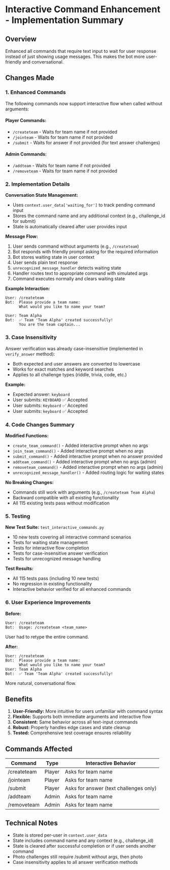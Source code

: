 # Interactive Command Enhancement - Implementation Summary

## Overview
Enhanced all commands that require text input to wait for user response instead of just showing usage messages. This makes the bot more user-friendly and conversational.

## Changes Made

### 1. Enhanced Commands
The following commands now support interactive flow when called without arguments:

#### Player Commands:
- `/createteam` - Waits for team name if not provided
- `/jointeam` - Waits for team name if not provided  
- `/submit` - Waits for answer if not provided (for text answer challenges)

#### Admin Commands:
- `/addteam` - Waits for team name if not provided
- `/removeteam` - Waits for team name if not provided

### 2. Implementation Details

**Conversation State Management:**
- Uses `context.user_data['waiting_for']` to track pending command input
- Stores the command name and any additional context (e.g., challenge_id for submit)
- State is automatically cleared after user provides input

**Message Flow:**
1. User sends command without arguments (e.g., `/createteam`)
2. Bot responds with friendly prompt asking for the required information
3. Bot stores waiting state in user context
4. User sends plain text response
5. `unrecognized_message_handler` detects waiting state
6. Handler routes text to appropriate command with simulated args
7. Command executes normally and clears waiting state

**Example Interaction:**
```
User: /createteam
Bot:  Please provide a team name:
      What would you like to name your team?

User: Team Alpha
Bot:  ✅ Team 'Team Alpha' created successfully!
      You are the team captain...
```

### 3. Case Insensitivity
Answer verification was already case-insensitive (implemented in `verify_answer` method):
- Both expected and user answers are converted to lowercase
- Works for exact matches and keyword searches
- Applies to all challenge types (riddle, trivia, code, etc.)

**Example:**
- Expected answer: `keyboard`
- User submits: `KEYBOARD` ✅ Accepted
- User submits: `Keyboard` ✅ Accepted
- User submits: `keyboard` ✅ Accepted

### 4. Code Changes Summary

**Modified Functions:**
- `create_team_command()` - Added interactive prompt when no args
- `join_team_command()` - Added interactive prompt when no args
- `submit_command()` - Added interactive prompt when no answer provided
- `addteam_command()` - Added interactive prompt when no args (admin)
- `removeteam_command()` - Added interactive prompt when no args (admin)
- `unrecognized_message_handler()` - Added routing logic for waiting states

**No Breaking Changes:**
- Commands still work with arguments (e.g., `/createteam Team Alpha`)
- Backward compatible with all existing functionality
- All 115 existing tests pass without modification

### 5. Testing

**New Test Suite:** `test_interactive_commands.py`
- 10 new tests covering all interactive command scenarios
- Tests for waiting state management
- Tests for interactive flow completion
- Tests for case-insensitive answer verification
- Tests for unrecognized message handling

**Test Results:**
- All 115 tests pass (including 10 new tests)
- No regression in existing functionality
- Interactive behavior verified for all enhanced commands

### 6. User Experience Improvements

**Before:**
```
User: /createteam
Bot:  Usage: /createteam <team_name>
```
User had to retype the entire command.

**After:**
```
User: /createteam
Bot:  Please provide a team name:
      What would you like to name your team?
User: Team Alpha
Bot:  ✅ Team 'Team Alpha' created successfully!
```
More natural, conversational flow.

## Benefits

1. **User-Friendly:** More intuitive for users unfamiliar with command syntax
2. **Flexible:** Supports both immediate arguments and interactive flow
3. **Consistent:** Same behavior across all text-input commands
4. **Robust:** Properly handles edge cases and state cleanup
5. **Tested:** Comprehensive test coverage ensures reliability

## Commands Affected

| Command | Type | Interactive Behavior |
|---------|------|---------------------|
| /createteam | Player | Asks for team name |
| /jointeam | Player | Asks for team name |
| /submit | Player | Asks for answer (text challenges only) |
| /addteam | Admin | Asks for team name |
| /removeteam | Admin | Asks for team name |

## Technical Notes

- State is stored per-user in `context.user_data`
- State includes command name and any context (e.g., challenge_id)
- State is cleared after successful completion or if user sends another command
- Photo challenges still require /submit without args, then photo
- Case insensitivity applies to all answer verification methods
